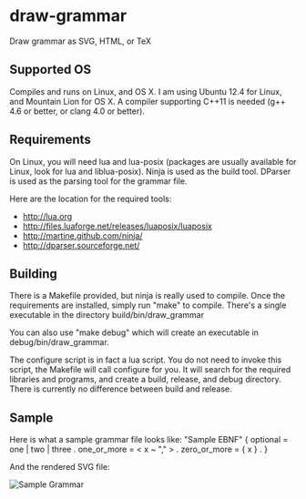 draw-grammar
============

Draw grammar as SVG, HTML, or TeX

Supported OS
------------

Compiles and runs on Linux, and OS X.  I am using Ubuntu 12.4 for Linux, and Mountain Lion for OS X.
A compiler supporting C++11 is needed (g++ 4.6 or better, or clang 4.0 or better).

Requirements
------------

On Linux, you will need lua and lua-posix (packages are usually available for Linux, look for lua and liblua-posix).
Ninja is used as the build tool.
DParser is used as the parsing tool for the grammar file.

Here are the location for the required tools:
 * http://lua.org
 * http://files.luaforge.net/releases/luaposix/luaposix
 * http://martine.github.com/ninja/
 * http://dparser.sourceforge.net/

Building
--------

There is a Makefile provided, but ninja is really used to compile.
Once the requirements are installed, simply run "make" to compile.
There's a single executable in the directory build/bin/draw_grammar

You can also use "make debug" which will create an executable in debug/bin/draw_grammar.

The configure script is in fact a lua script.
You do not need to invoke this script, the Makefile will call configure for you.
It will search for the required libraries and programs, and create a build, release, and debug directory.
There is currently no difference between build and release.

Sample
------

Here is what a sample grammar file looks like:
	"Sample EBNF"
	{
		optional = one | two | three .
		one_or_more = < x ~ "," > .
		zero_or_more = { x } .
	}

And the rendered SVG file:

![Sample Grammar](https://raw.github.com/iangodin/draw-grammar/master/sample.png)
